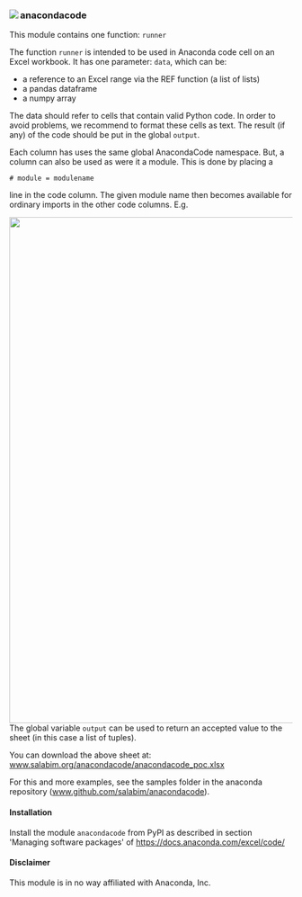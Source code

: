 ### <img src="https://www.salabim.org/anacondacode/anacondacode_logo.png" align=left> anacondacode

This module contains one function: `runner`

The function `runner` is intended to be used in Anaconda code cell on an Excel workbook.
It has one parameter: `data`, which can be:

- a reference to an Excel range via the REF function (a list of lists)
- a pandas dataframe
- a numpy array

The data should refer to cells that contain valid Python code. In order to avoid problems, we recommend
to format these cells as text.
The result (if any) of the code should be put in the global `output`.

Each column has uses the same global AnacondaCode namespace. 
But, a column can also be used as were it a module. This is done by placing a

```# module = modulename```

line in the code column.
The given module name then becomes available for ordinary imports in the other code columns.
E.g.

<img src="https://www.salabim.org/anacondacode/anacondacode_poc.png" width=900 align=left>

The global variable `output` can be used to return an accepted value to the sheet (in this case a list of tuples).

You can download the above sheet at: www.salabim.org/anacondacode/anacondacode_poc.xlsx

For this and more examples, see the samples folder in the anaconda repository (www.github.com/salabim/anacondacode).

#### Installation
Install the module `anacondacode` from PyPI as described in section 'Managing software packages' of https://docs.anaconda.com/excel/code/

#### Disclaimer
This module is in no way affiliated with Anaconda, Inc.

